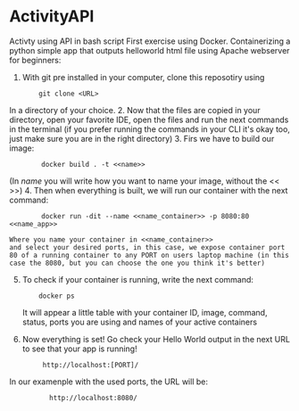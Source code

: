 # ActivityAPI
 Activty using API in bash script
 First exercise using Docker. Containerizing a python simple app that outputs helloworld html file using Apache webserver for beginners:
1. With git pre installed in your computer, clone this reposotiry using

           git clone <URL>
           
In a directory of your choice.
2. Now that the files are copied in your directory, open your favorite IDE, open the files and run the next commands in the terminal (if you prefer running the commands in your CLI it's okay too, just make sure you are in the right directory)
 3. Firs we have to build our image:
 
            docker build . -t <<name>>
            
 (In _name_ you will write how you want to name your image, without the << >>)
 4. Then when everything is built, we will run our container with the next command:
 
            docker run -dit --name <<name_container>> -p 8080:80 <<name_app>>
            
    Where you name your container in <<name_container>>
    and select your desired ports, in this case, we expose container port 80 of a running container to any PORT on users laptop machine (in this case the 8080, but you can choose the one you think it's better)
 5. To check if your container is running, write the next command:
 
            docker ps
            
    It will appear a little table with your container ID, image, command, status, ports you are using and names of your active containers
 6. Now everything is set! Go check your Hello World output in the next URL to see that your app is running!
 
             http://localhost:[PORT]/
             
   In our examenple with the used ports, the URL will be:
  
              http://localhost:8080/
